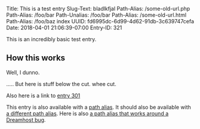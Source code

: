 Title: This is a test entry
Slug-Text: bladlkfjal
Path-Alias: /some-old-url.php
Path-Alias: /foo/bar
Path-Unalias: /foo/bar
Path-Alias: /some-old-url.html
Path-Alias: /foo/baz index
UUID: fd6995dc-6d99-4d62-91db-3c639747cefa
Date: 2018-04-01 21:06:39-07:00
Entry-ID: 321

This is an incredibly basic test entry.

## How this works

Well, I dunno.

.....
But here is stuff below the cut. whee cut.

Also here is a link to [entry 301](301)

This entry is also available with a [path alias](/some-old-url.html).
It should also be available with [a different path alias](/some-old-url.php).
Here is also [a path alias that works around a Dreamhost bug](/some-old-url.php.PUBL_PATHALIAS).
